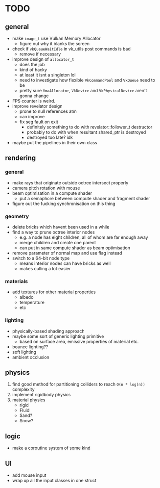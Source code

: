 # TODO

## general

* make `image_t` use Vulkan Memory Allocator 
    * figure out why it blanks the screen
* check if `vkQueueWaitIdle` in vk_utils post commands is bad
    * remove if necessary
* improve design of `allocator_t` 
    * does the job
    * kind of hacky
    * at least it isnt a singleton lol
    * need to investigate how flexible `VkCommandPool` and `VkQueue` need to be
    * pretty sure `VmaAllocator`, `VkDevice` and `VkPhysicalDevice` aren't gonna change
* FPS counter is weird.
* improve revelator design
    * prone to null references atm
    * can improve
    * fix seg fault on exit
        * definitely something to do with revelator<T>::follower_t destructor
        * probably to do with when resultant shared_ptr is destroyed 
        * destroyed too late? idk
* maybe put the pipelines in their own class

## rendering

### general
* make rays that originate outside octree intersect properly
* camera pitch rotation with mouse
* beam optimisation in a compute shader
    * put a semaphore between compute shader and fragment shader
* figure out the fucking synchronisation on this thing

### geometry
* delete bricks which havent been used in a while
* find a way to prune octree interior nodes
    * e.g. a node has eight children, all of whom are far enough away
    * merge children and create one parent 
    * can put in same compute shader as beam optimisation 
* remove parameter of normal map and use flag instead 
* switch to a 64-bit node type
    * means interior nodes can have bricks as well
    * makes culling a lot easier

### materials
* add textures for other material properties
    * albedo
    * temperature
    * etc

### lighting
* physically-based shading approach
* maybe some sort of generic lighting primitive
    * based on surface area, emissive properties of material etc.
* bounce lighting??
* soft lighting
* ambient occlusion

## physics
1. find good method for partitioning colliders to reach `O(n * log(n))` complexity
2. implement rigidbody physics
3. material physics
    * rigid
    * Fluid
    * Sand?
    * Snow?

## logic
* make a coroutine system of some kind

## UI
* add mouse input
* wrap up all the input classes in one struct
